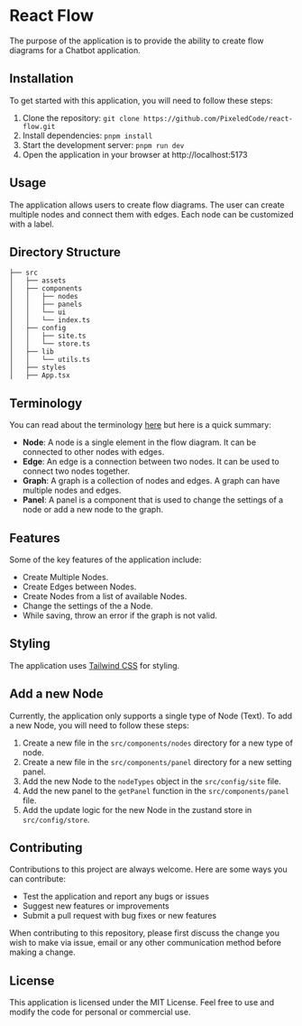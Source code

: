 # React Flow

The purpose of the application is to provide the ability to create flow diagrams for a Chatbot application.

## Installation

To get started with this application, you will need to follow these steps:

1. Clone the repository: `git clone https://github.com/PixeledCode/react-flow.git`
2. Install dependencies: `pnpm install`
3. Start the development server: `pnpm run dev`
4. Open the application in your browser at http://localhost:5173

## Usage

The application allows users to create flow diagrams. The user can create multiple nodes and connect them with edges. Each node can be customized with a label.

## Directory Structure

```
├── src
│   ├── assets
│   ├── components
│   │   ├── nodes
│   │   ├── panels
│   │   └── ui
│   │   └── index.ts
│   ├── config
│   │   ├── site.ts
│   │   └── store.ts
│   ├── lib
│   │   └── utils.ts
│   ├── styles
│   ├── App.tsx
```

## Terminology

You can read about the terminology [here](https://reactflow.dev/docs/concepts/terms-and-definitions/) but here is a quick summary:

- **Node**: A node is a single element in the flow diagram. It can be connected to other nodes with edges.
- **Edge**: An edge is a connection between two nodes. It can be used to connect two nodes together.
- **Graph**: A graph is a collection of nodes and edges. A graph can have multiple nodes and edges.
- **Panel**: A panel is a component that is used to change the settings of a node or add a new node to the graph.

## Features

Some of the key features of the application include:

- Create Multiple Nodes.
- Create Edges between Nodes.
- Create Nodes from a list of available Nodes.
- Change the settings of the a Node.
- While saving, throw an error if the graph is not valid.

## Styling

The application uses [Tailwind CSS](https://tailwindcss.com/) for styling.

## Add a new Node

Currently, the application only supports a single type of Node (Text). To add a new Node, you will need to follow these steps:

1. Create a new file in the `src/components/nodes` directory for a new type of node.
2. Create a new file in the `src/components/panel` directory for a new setting panel.
3. Add the new Node to the `nodeTypes` object in the `src/config/site` file.
4. Add the new panel to the `getPanel` function in the `src/components/panel` file.
5. Add the update logic for the new Node in the zustand store in `src/config/store`.

## Contributing

Contributions to this project are always welcome. Here are some ways you can contribute:

- Test the application and report any bugs or issues
- Suggest new features or improvements
- Submit a pull request with bug fixes or new features

When contributing to this repository, please first discuss the change you wish to make via issue, email or any other communication method before making a change.

## License

This application is licensed under the MIT License. Feel free to use and modify the code for personal or commercial use.
